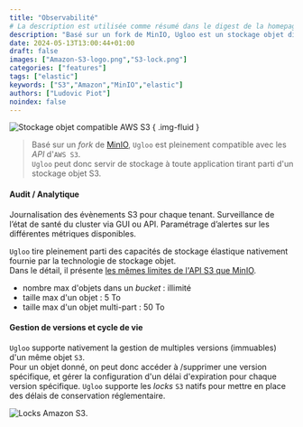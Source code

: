 ```yaml
---
title: "Observabilité"
# La description est utilisée comme résumé dans le digest de la homepage
description: "Basé sur un fork de MinIO, Ugloo est un stockage objet distribué pleinement compatible avec les API d'AWS S3."
date: 2024-05-13T13:00:44+01:00
draft: false
images: ["Amazon-S3-logo.png","S3-lock.png"]
categories: ["features"]
tags: ["elastic"]
keywords: ["S3","Amazon","MinIO","elastic"]
authors: ["Ludovic Piot"]
noindex: false
---
```


![Stockage objet compatible AWS S3](Amazon-S3-logo.png "Logo Amazon S3")
{ .img-fluid }

> Basé sur un _fork_ de [MinIO](https://min.io/), `Ugloo` est pleinement compatible avec les _API_ d'`AWS S3`.  
> `Ugloo` peut donc servir de stockage à toute application tirant parti d'un stockage objet S3.

#### Audit / Analytique

Journalisation des évènements S3 pour chaque tenant.
Surveillance de l’état de santé du cluster via GUI ou API.
Paramétrage d’alertes sur les différentes métriques disponibles. 


`Ugloo` tire pleinement parti des capacités de stockage élastique nativement fournie par la technologie de stockage objet.  
Dans le détail, il présente [les mêmes limites de l'API S3 que MinIO](https://github.com/minio/minio/blob/master/docs/minio-limits.md#limits-of-s3-api).

* nombre max d'objets dans un _bucket_ : illimité
* taille max d'un objet : 5 To
* taille max d'un objet multi-part : 50 To

#### Gestion de versions et cycle de vie

`Ugloo` supporte nativement la gestion de multiples versions (immuables) d'un même objet `S3`.  
Pour un objet donné, on peut donc accéder à /supprimer une version spécifique, et gérer la configuration d'un délai d'expiration pour chaque version spécifique.
`Ugloo` supporte les _locks_ `S3` natifs pour mettre en place des délais de conservation réglementaire.

![Locks Amazon S3](S3-lock.png "Locks Amazon S3").

